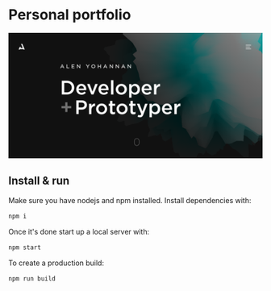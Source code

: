 # Personal portfolio

[![Live Site](/public/social-image.png)](https://alenyohannan.xyz)

## Install & run

Make sure you have nodejs and npm installed. Install dependencies with:

```bash
npm i 
```

Once it's done start up a local server with:

```bash
npm start
```

To create a production build:

```bash
npm run build
```
